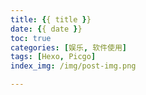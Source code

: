 ```yaml
---
title: {{ title }}
date: {{ date }}
toc: true
categories: [娱乐, 软件使用]
tags: [Hexo, Picgo]
index_img: /img/post-img.png

---
```

